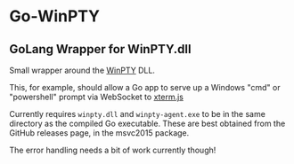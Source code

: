 # Go-WinPTY
## GoLang Wrapper for WinPTY.dll

Small wrapper around the [WinPTY](https://github.com/rprichard/winpty) DLL.

This, for example, should allow a Go app to serve up a Windows "cmd" or "powershell" prompt via WebSocket to [xterm.js](https://github.com/sourcelair/xterm.js)

Currently requires `winpty.dll` and `winpty-agent.exe` to be in the same directory as the compiled Go executable.
These are best obtained from the GitHub releases page, in the msvc2015 package.

The error handling needs a bit of work currently though!
